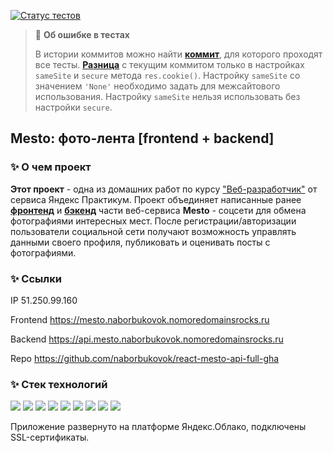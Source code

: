 [![Статус тестов](../../actions/workflows/tests.yml/badge.svg)](../../actions/workflows/tests.yml)

> :red_circle: **Об ошибке в тестах**
> 
> В истории коммитов можно найти [**коммит**](https://github.com/naborbukovok/react-mesto-api-full-gha/commit/8cccda10b958816c12088d9dce272aeb57095124), для которого проходят все тесты. [**Разница**](https://github.com/naborbukovok/react-mesto-api-full-gha/compare/84459a8..8cccda1/) с текущим коммитом только в настройках ```sameSite``` и ```secure``` метода ```res.cookie()```. Настройку ```sameSite``` со значением ```'None'``` необходимо задать для межсайтового использования. Настройку ```sameSite``` нельзя использовать без настройки ```secure```.

## Mesto: фото-лента [frontend + backend]

### :sparkles: О чем проект
**Этот проект** - одна из домашних работ по курсу ["Веб-разработчик"](https://practicum.yandex.ru/web/) от сервиса Яндекс Практикум. Проект объединяет написанные ранее [**фронтенд**](https://github.com/naborbukovok/react-mesto-auth) и [**бэкенд**](https://github.com/naborbukovok/express-mesto-gha) части веб-сервиса **Mesto** - соцсети для обмена фотографиями интересных мест. После регистрации/авторизации пользователи социальной сети получают возможность управлять данными своего профиля, публиковать и оценивать посты с фотографиями.

### :sparkles: Ссылки
IP 51.250.99.160

Frontend <https://mesto.naborbukovok.nomoredomainsrocks.ru>

Backend <https://api.mesto.naborbukovok.nomoredomainsrocks.ru>

Repo <https://github.com/naborbukovok/react-mesto-api-full-gha>

### :sparkles: Стек технологий
<img src="https://img.shields.io/badge/npm-CB3837?style=flat&logo=npm&logoColor=white"/> <img src="https://img.shields.io/badge/JavaScript-F7DF1E?style=flat&logo=javascript&logoColor=white"/> <img src="https://img.shields.io/badge/React-61DAFB?style=flat&logo=react&logoColor=white"/> <img src="https://img.shields.io/badge/Node.js-339933?style=flat&logo=nodedotjs&logoColor=white"/> <img src="https://img.shields.io/badge/Express-000000?style=flat&logo=express&logoColor=white"/> <img src="https://img.shields.io/badge/MongoDB-47A248?style=flat&logo=mongodb&logoColor=white"/> <img src="https://img.shields.io/badge/mongoose-880000?style=flat&logo=mongoose&logoColor=white"/> <img src="https://img.shields.io/badge/nginx-009639?style=flat&logo=nginx&logoColor=white"/> <img src="https://img.shields.io/badge/pm2-2B037A?style=flat&logo=pm2&logoColor=white"/>

Приложение развернуто на платформе Яндекс.Облако, подключены SSL-сертификаты.
